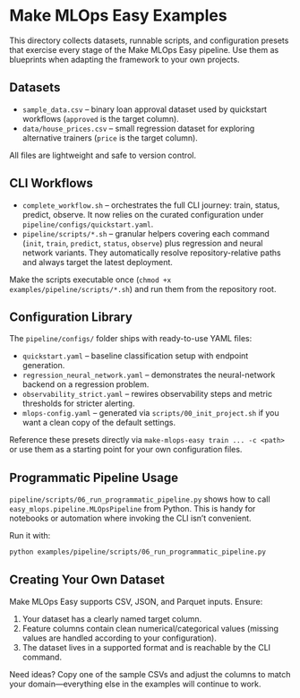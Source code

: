 # Make MLOps Easy Examples

This directory collects datasets, runnable scripts, and configuration presets
that exercise every stage of the Make MLOps Easy pipeline. Use them as
blueprints when adapting the framework to your own projects.

## Datasets

- `sample_data.csv` – binary loan approval dataset used by quickstart workflows
  (`approved` is the target column).
- `data/house_prices.csv` – small regression dataset for exploring alternative
  trainers (`price` is the target column).

All files are lightweight and safe to version control.

## CLI Workflows

- `complete_workflow.sh` – orchestrates the full CLI journey: train, status,
  predict, observe. It now relies on the curated configuration under
  `pipeline/configs/quickstart.yaml`.
- `pipeline/scripts/*.sh` – granular helpers covering each command
  (`init`, `train`, `predict`, `status`, `observe`) plus regression and neural
  network variants. They automatically resolve repository-relative paths and
  always target the latest deployment.

Make the scripts executable once (`chmod +x examples/pipeline/scripts/*.sh`) and
run them from the repository root.

## Configuration Library

The `pipeline/configs/` folder ships with ready-to-use YAML files:

- `quickstart.yaml` – baseline classification setup with endpoint generation.
- `regression_neural_network.yaml` – demonstrates the neural-network backend on
  a regression problem.
- `observability_strict.yaml` – rewires observability steps and metric
  thresholds for stricter alerting.
- `mlops-config.yaml` – generated via `scripts/00_init_project.sh` if you want a
  clean copy of the default settings.

Reference these presets directly via `make-mlops-easy train ... -c <path>` or
use them as a starting point for your own configuration files.

## Programmatic Pipeline Usage

`pipeline/scripts/06_run_programmatic_pipeline.py` shows how to call
`easy_mlops.pipeline.MLOpsPipeline` from Python. This is handy for notebooks or
automation where invoking the CLI isn’t convenient.

Run it with:

```bash
python examples/pipeline/scripts/06_run_programmatic_pipeline.py
```

## Creating Your Own Dataset

Make MLOps Easy supports CSV, JSON, and Parquet inputs. Ensure:

1. Your dataset has a clearly named target column.
2. Feature columns contain clean numerical/categorical values (missing values
   are handled according to your configuration).
3. The dataset lives in a supported format and is reachable by the CLI command.

Need ideas? Copy one of the sample CSVs and adjust the columns to match your
domain—everything else in the examples will continue to work.
